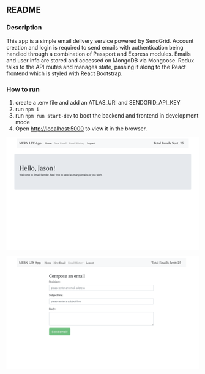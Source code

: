 ## README

### Description

This app is a simple email delivery service powered by SendGrid. Account creation and login is required to send emails with authentication being handled through a combination of Passport and Express modules. Emails and user info are stored and accessed on MongoDB via Mongoose. Redux talks to the API routes and manages state, passing it along to the React frontend which is styled with React Bootstrap.

### How to run

1. create a .env file and add an ATLAS_URI and SENDGRID_API_KEY
2. run `npm i`
3. run `npm run start-dev` to boot the backend and frontend in development mode
4. Open [http://localhost:5000](http://localhost:5000) to view it in the browser.

![Alt text](/public/ss-home.png?raw=true 'Home Page')

![Alt text](/public/ss-new-email.png?raw=true 'New Email Page')
